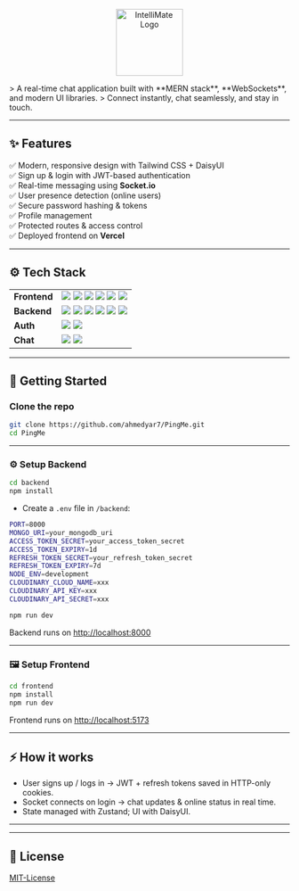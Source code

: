 <p align="center">
  <img src="./assets/icon/logo.png" alt="IntelliMate Logo" width="120" />
</p>
> A real-time chat application built with **MERN stack**, **WebSockets**, and modern UI libraries.  
> Connect instantly, chat seamlessly, and stay in touch.

---

## ✨ Features

✅ Modern, responsive design with Tailwind CSS + DaisyUI  
✅ Sign up & login with JWT-based authentication  
✅ Real-time messaging using **Socket.io**  
✅ User presence detection (online users)  
✅ Secure password hashing & tokens  
✅ Profile management  
✅ Protected routes & access control  
✅ Deployed frontend on **Vercel**

---

## ⚙️ Tech Stack

<table>
  <tr>
    <td><strong>Frontend</strong></td>
    <td>
      <img src="https://img.shields.io/badge/React-%2320232a.svg?logo=react&logoColor=%2361DAFB"/>
      <img src="https://img.shields.io/badge/Vite-646CFF?logo=vite&logoColor=fff"/>
      <img src="https://img.shields.io/badge/Tailwind%20CSS-%2338B2AC.svg?logo=tailwind-css&logoColor=white"/>
      <img src="https://img.shields.io/badge/React_Router-CA4245?logo=react-router&logoColor=white"/>
      <img src="https://img.shields.io/badge/Zustand-🐻-red?labelColor=white&style=flat?for-the-badge"/>
      <img src="https://img.shields.io/badge/daisyUI-🌼-green?labelColor=white&style=flat?for-the-badge"/>
    </td>
  </tr>
  <tr>
    <td><strong>Backend</strong></td>
    <td>
      <img src="https://img.shields.io/badge/Node.js-6DA55F?logo=node.js&logoColor=white"/>
      <img src="https://img.shields.io/badge/MongoDB-%234ea94b.svg?logo=mongodb&logoColor=white"/>
      <img src="https://img.shields.io/badge/Express.js-%23404d59.svg?logo=express&logoColor=%2361DAFB"/>
      <img src="https://img.shields.io/badge/Cloudinary-☁️-blue?labelColor=white&style=flat?for-the-badge"/>
      <img src="https://img.shields.io/badge/Axios-🔗-purple?labelColor=white&style=flat?for-the-badge"/>
      <img src="https://img.shields.io/badge/Vercel-▲-black?labelColor=white&style=flat?for-the-badge"/>
    </td>
  </tr>
  <tr>
    <td><strong>Auth</strong></td>
    <td>
      <img src="https://img.shields.io/badge/JWT-🔑-orange?labelColor=white&style=flat?for-the-badge"/>
      <img src="https://img.shields.io/badge/bcryptjs-🔒-blue?labelColor=white&style=flat?for-the-badge"/>
    </td>
  </tr>
  <tr>
    <td><strong>Chat</strong></td>
    <td>
      <img src="https://img.shields.io/badge/Socket.io-🖇-black?labelColor=white&style=flat?for-the-badge"/>
      <img src="https://img.shields.io/badge/socket.io--client-🧧-gray?labelColor=white&style=flat?for-the-badge"/>
    </td>
  </tr>
</table>

---

## 🚀 Getting Started

### Clone the repo

```bash
git clone https://github.com/ahmedyar7/PingMe.git
cd PingMe
```

---

### ⚙️ Setup Backend

```bash
cd backend
npm install
```

- Create a `.env` file in `/backend`:

```bash
PORT=8000
MONGO_URI=your_mongodb_uri
ACCESS_TOKEN_SECRET=your_access_token_secret
ACCESS_TOKEN_EXPIRY=1d
REFRESH_TOKEN_SECRET=your_refresh_token_secret
REFRESH_TOKEN_EXPIRY=7d
NODE_ENV=development
CLOUDINARY_CLOUD_NAME=xxx
CLOUDINARY_API_KEY=xxx
CLOUDINARY_API_SECRET=xxx
```

```bash
npm run dev
```

Backend runs on [http://localhost:8000](http://localhost:8000)

---

### 🖼 Setup Frontend

```bash
cd frontend
npm install
npm run dev
```

Frontend runs on [http://localhost:5173](http://localhost:5173)

---

## ⚡ How it works

- User signs up / logs in → JWT + refresh tokens saved in HTTP-only cookies.
- Socket connects on login → chat updates & online status in real time.
- State managed with Zustand; UI with DaisyUI.

---

---

## 📄 License

[MIT-License](./LICENSE)
